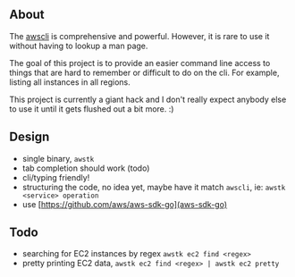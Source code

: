 ## About

The [awscli](https://aws.amazon.com/cli/) is comprehensive and powerful. However, 
it is rare to use it without having to lookup a man page. 

The goal of this project is to provide an easier command line access to
things that are hard to remember or difficult to do on the cli. For example, 
listing all instances in all regions. 

This project is currently a giant hack and I don't really expect anybody
else to use it until it gets flushed out a bit more. :)


## Design

- single binary, `awstk`
- tab completion should work (todo)
- cli/typing friendly!
- structuring the code, no idea yet, maybe have it match `awscli`, ie: `awstk <service> operation`
- use [https://github.com/aws/aws-sdk-go](aws-sdk-go)

## Todo

- searching for EC2 instances by regex `awstk ec2 find <regex>`
- pretty printing EC2 data, `awstk ec2 find <regex> | awstk ec2 pretty`


